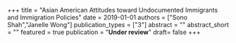 +++
title = "Asian American Attitudes toward Undocumented Immigrants and Immigration Policies"
date = 2019-01-01
authors = ["Sono Shah","Janelle Wong"]
publication_types = ["3"]
abstract = ""
abstract_short = ""
featured = true
publication = "**Under review**"
draft= false
+++

